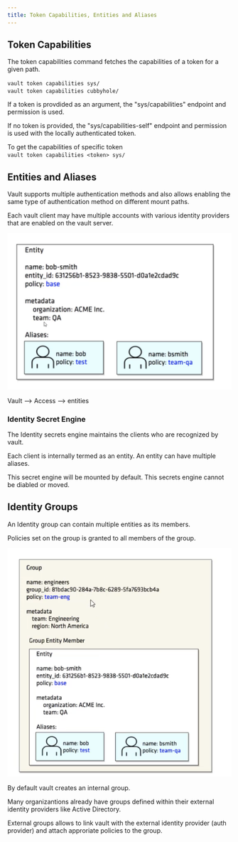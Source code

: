```yaml
---
title: Token Capabilities, Entities and Aliases
---
```


## Token Capabilities

The token capabilities command fetches the capabilities of a token for a given path.  

`vault token capabilities sys/`  
`vault token capabilities cubbyhole/`   

If a token is provdided as an argument, the "sys/capabilities" endpoint and permission is used.  

If no token is provided, the "sys/capabilities-self" endpoint and permission is used with the locally authenticated token.  

To get the capabilities of specific token  
`vault token capabilities <token> sys/`   

## Entities and Aliases

Vault supports multiple authentication methods and also allows enabling the same type of authentication method on different mount paths.  

Each vault client may have multiple accounts with various identity providers that are enabled on the vault server.  

![entity](./Images/entity.png)

Vault --> Access --> entities

### Identity Secret Engine

The Identity secrets engine maintains the clients who are recognized by vault.  

Each client is internally termed as an entity. An entity can have multiple aliases.  

This secret engine will be mounted by default. This secrets engine cannot be diabled or moved.  

## Identity Groups

An Identity group can contain multiple entities as its members.  

Policies set on the group is granted to all members of the group.

![group](./Images/group.png)

By default vault creates an internal group.  

Many organizantions already have groups defined within their external identity providers like Active Directory.  

External groups allows to link vault with the external identity provider (auth provider) and attach approriate policies to the group.  


